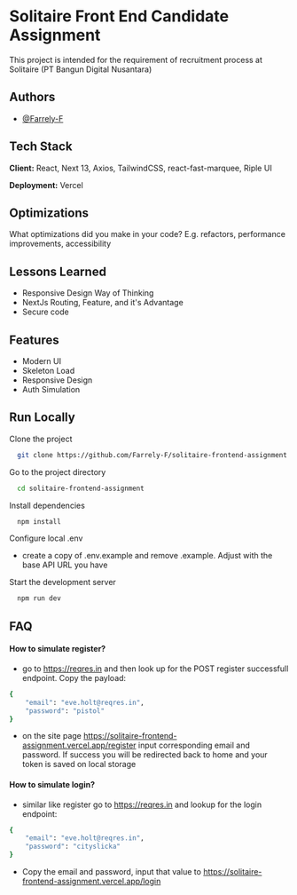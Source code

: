 # Solitaire Front End Candidate Assignment

This project is intended for the requirement of recruitment process at Solitaire (PT Bangun Digital Nusantara)

## Authors

- [@Farrely-F](https://www.github.com/octokatherine)

## Tech Stack

**Client:** React, Next 13, Axios, TailwindCSS, react-fast-marquee, Riple UI

**Deployment:** Vercel

## Optimizations

What optimizations did you make in your code? E.g. refactors, performance improvements, accessibility

## Lessons Learned

- Responsive Design Way of Thinking
- NextJs Routing, Feature, and it's Advantage
- Secure code

## Features

- Modern UI
- Skeleton Load
- Responsive Design
- Auth Simulation

## Run Locally

Clone the project

```bash
  git clone https://github.com/Farrely-F/solitaire-frontend-assignment.git
```

Go to the project directory

```bash
  cd solitaire-frontend-assignment
```

Install dependencies

```bash
  npm install
```

Configure local .env

- create a copy of .env.example and remove .example. Adjust with the base API URL you have

Start the development server

```bash
  npm run dev
```

## FAQ

#### How to simulate register?

- go to https://reqres.in and then look up for the POST register successfull endpoint. Copy the payload:

```bash
{
    "email": "eve.holt@reqres.in",
    "password": "pistol"
}
```

- on the site page https://solitaire-frontend-assignment.vercel.app/register input corresponding email and password. If success you will be redirected back to home and your token is saved on local storage

#### How to simulate login?

- similar like register go to https://reqres.in and lookup for the login endpoint:

```bash
{
    "email": "eve.holt@reqres.in",
    "password": "cityslicka"
}
```

- Copy the email and password, input that value to https://solitaire-frontend-assignment.vercel.app/login
